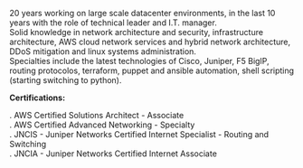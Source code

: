 20 years working on large scale datacenter environments, in the last 10 years with the role of technical leader and I.T. manager.<br>
Solid knowledge in network architecture and security, infrastructure architecture, AWS cloud network services and hybrid network architecture, DDoS mitigation and linux systems administration.<br>
Specialties include the latest technologies of Cisco, Juniper, F5 BigIP, routing protocolos, terraform, puppet and ansible automation, shell scripting (starting switching to python).<br>

**Certifications:**<br>

. AWS Certified Solutions Architect - Associate <br>
. AWS Certified Advanced Networking - Specialty<br>
. JNCIS - Juniper Networks Certified Internet Specialist - Routing and Switching<br>
. JNCIA - Juniper Networks Certified Internet Associate<br>
